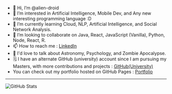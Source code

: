 
- 👋 Hi, I’m @alien-droid
- 👀 I’m interested in Artificial Intelligence, Mobile Dev, and Any new interesting programming language :D
- 🌱 I’m currently learning Cloud, NLP, Artificial Intelligence, and Social Network Analysis.
- 💞️ I’m looking to collaborate on Java, React, JavaScript (Vanilla), Python, Node, React, R.
- 📫 How to reach me : [LinkedIn](https://www.linkedin.com/in/aditya-swe-sharma/)
- 💬 I'd love to talk about Astronomy, Psychology, and Zombie Apocalypse.
- 🗒️ I have an alternate GitHub (university) account since I am pursuing my Masters, with more contributions and projects : [GitHub(University)](https://github.com/AFA22SCM68S)
- You can check out my portfolio hosted on GitHub Pages : [Portfolio](https://alien-droid.github.io/aditya-portfolio-sharma/
)

---
![GitHub Stats](https://github-readme-stats.vercel.app/api?username=alien-droid&theme=radical&show_icons=true&hide_border=true&count_private=true)

<!---
alien-droid/alien-droid is a ✨ special ✨ repository because its `README.md` (this file) appears on your GitHub profile.
You can click the Preview link to take a look at your changes.
--->
